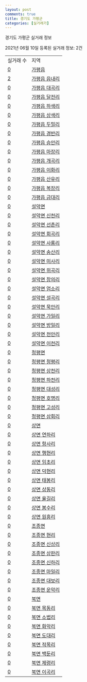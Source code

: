```yaml
---
layout: post
comments: true
title: 경기도 가평군
categories: [실거래가]
---
```


경기도 가평군 실거래 정보

2021년 06월 10일 등록된 실거래 정보: 2건


<table>
  <tr>
    <td>실거래 수</td>
    <td>지역</td>
  </tr>

  
  <tr>
    <td><a href="4182025000.html">0</a></td>
    <td><a href="4182025000.html">가평읍</a></td>
  </tr>
    

  <tr>
    <td><a href="4182025021.html">2</a></td>
    <td><a href="4182025021.html">가평읍 읍내리</a></td>
  </tr>
    

  <tr>
    <td><a href="4182025022.html">0</a></td>
    <td><a href="4182025022.html">가평읍 대곡리</a></td>
  </tr>
    

  <tr>
    <td><a href="4182025023.html">0</a></td>
    <td><a href="4182025023.html">가평읍 달전리</a></td>
  </tr>
    

  <tr>
    <td><a href="4182025024.html">0</a></td>
    <td><a href="4182025024.html">가평읍 하색리</a></td>
  </tr>
    

  <tr>
    <td><a href="4182025025.html">0</a></td>
    <td><a href="4182025025.html">가평읍 상색리</a></td>
  </tr>
    

  <tr>
    <td><a href="4182025026.html">0</a></td>
    <td><a href="4182025026.html">가평읍 두밀리</a></td>
  </tr>
    

  <tr>
    <td><a href="4182025027.html">0</a></td>
    <td><a href="4182025027.html">가평읍 경반리</a></td>
  </tr>
    

  <tr>
    <td><a href="4182025028.html">0</a></td>
    <td><a href="4182025028.html">가평읍 승안리</a></td>
  </tr>
    

  <tr>
    <td><a href="4182025029.html">0</a></td>
    <td><a href="4182025029.html">가평읍 마장리</a></td>
  </tr>
    

  <tr>
    <td><a href="4182025030.html">0</a></td>
    <td><a href="4182025030.html">가평읍 개곡리</a></td>
  </tr>
    

  <tr>
    <td><a href="4182025031.html">0</a></td>
    <td><a href="4182025031.html">가평읍 이화리</a></td>
  </tr>
    

  <tr>
    <td><a href="4182025032.html">0</a></td>
    <td><a href="4182025032.html">가평읍 산유리</a></td>
  </tr>
    

  <tr>
    <td><a href="4182025033.html">0</a></td>
    <td><a href="4182025033.html">가평읍 복장리</a></td>
  </tr>
    

  <tr>
    <td><a href="4182025034.html">0</a></td>
    <td><a href="4182025034.html">가평읍 금대리</a></td>
  </tr>
    

  <tr>
    <td><a href="4182031000.html">0</a></td>
    <td><a href="4182031000.html">설악면</a></td>
  </tr>
    

  <tr>
    <td><a href="4182031021.html">0</a></td>
    <td><a href="4182031021.html">설악면 신천리</a></td>
  </tr>
    

  <tr>
    <td><a href="4182031022.html">0</a></td>
    <td><a href="4182031022.html">설악면 선촌리</a></td>
  </tr>
    

  <tr>
    <td><a href="4182031023.html">0</a></td>
    <td><a href="4182031023.html">설악면 회곡리</a></td>
  </tr>
    

  <tr>
    <td><a href="4182031024.html">0</a></td>
    <td><a href="4182031024.html">설악면 사룡리</a></td>
  </tr>
    

  <tr>
    <td><a href="4182031025.html">0</a></td>
    <td><a href="4182031025.html">설악면 송산리</a></td>
  </tr>
    

  <tr>
    <td><a href="4182031026.html">0</a></td>
    <td><a href="4182031026.html">설악면 미사리</a></td>
  </tr>
    

  <tr>
    <td><a href="4182031027.html">0</a></td>
    <td><a href="4182031027.html">설악면 위곡리</a></td>
  </tr>
    

  <tr>
    <td><a href="4182031028.html">0</a></td>
    <td><a href="4182031028.html">설악면 창의리</a></td>
  </tr>
    

  <tr>
    <td><a href="4182031029.html">0</a></td>
    <td><a href="4182031029.html">설악면 엄소리</a></td>
  </tr>
    

  <tr>
    <td><a href="4182031030.html">0</a></td>
    <td><a href="4182031030.html">설악면 설곡리</a></td>
  </tr>
    

  <tr>
    <td><a href="4182031031.html">0</a></td>
    <td><a href="4182031031.html">설악면 묵안리</a></td>
  </tr>
    

  <tr>
    <td><a href="4182031032.html">0</a></td>
    <td><a href="4182031032.html">설악면 가일리</a></td>
  </tr>
    

  <tr>
    <td><a href="4182031033.html">0</a></td>
    <td><a href="4182031033.html">설악면 방일리</a></td>
  </tr>
    

  <tr>
    <td><a href="4182031034.html">0</a></td>
    <td><a href="4182031034.html">설악면 천안리</a></td>
  </tr>
    

  <tr>
    <td><a href="4182031035.html">0</a></td>
    <td><a href="4182031035.html">설악면 이천리</a></td>
  </tr>
    

  <tr>
    <td><a href="4182032500.html">0</a></td>
    <td><a href="4182032500.html">청평면</a></td>
  </tr>
    

  <tr>
    <td><a href="4182032521.html">0</a></td>
    <td><a href="4182032521.html">청평면 청평리</a></td>
  </tr>
    

  <tr>
    <td><a href="4182032522.html">0</a></td>
    <td><a href="4182032522.html">청평면 상천리</a></td>
  </tr>
    

  <tr>
    <td><a href="4182032523.html">0</a></td>
    <td><a href="4182032523.html">청평면 하천리</a></td>
  </tr>
    

  <tr>
    <td><a href="4182032524.html">0</a></td>
    <td><a href="4182032524.html">청평면 대성리</a></td>
  </tr>
    

  <tr>
    <td><a href="4182032525.html">0</a></td>
    <td><a href="4182032525.html">청평면 호명리</a></td>
  </tr>
    

  <tr>
    <td><a href="4182032526.html">0</a></td>
    <td><a href="4182032526.html">청평면 고성리</a></td>
  </tr>
    

  <tr>
    <td><a href="4182032527.html">0</a></td>
    <td><a href="4182032527.html">청평면 삼회리</a></td>
  </tr>
    

  <tr>
    <td><a href="4182033000.html">0</a></td>
    <td><a href="4182033000.html">상면</a></td>
  </tr>
    

  <tr>
    <td><a href="4182033021.html">0</a></td>
    <td><a href="4182033021.html">상면 연하리</a></td>
  </tr>
    

  <tr>
    <td><a href="4182033022.html">0</a></td>
    <td><a href="4182033022.html">상면 항사리</a></td>
  </tr>
    

  <tr>
    <td><a href="4182033023.html">0</a></td>
    <td><a href="4182033023.html">상면 행현리</a></td>
  </tr>
    

  <tr>
    <td><a href="4182033024.html">0</a></td>
    <td><a href="4182033024.html">상면 임초리</a></td>
  </tr>
    

  <tr>
    <td><a href="4182033025.html">0</a></td>
    <td><a href="4182033025.html">상면 덕현리</a></td>
  </tr>
    

  <tr>
    <td><a href="4182033026.html">0</a></td>
    <td><a href="4182033026.html">상면 태봉리</a></td>
  </tr>
    

  <tr>
    <td><a href="4182033027.html">0</a></td>
    <td><a href="4182033027.html">상면 상동리</a></td>
  </tr>
    

  <tr>
    <td><a href="4182033028.html">0</a></td>
    <td><a href="4182033028.html">상면 율길리</a></td>
  </tr>
    

  <tr>
    <td><a href="4182033029.html">0</a></td>
    <td><a href="4182033029.html">상면 봉수리</a></td>
  </tr>
    

  <tr>
    <td><a href="4182033030.html">0</a></td>
    <td><a href="4182033030.html">상면 원흥리</a></td>
  </tr>
    

  <tr>
    <td><a href="4182034500.html">0</a></td>
    <td><a href="4182034500.html">조종면</a></td>
  </tr>
    

  <tr>
    <td><a href="4182034521.html">0</a></td>
    <td><a href="4182034521.html">조종면 현리</a></td>
  </tr>
    

  <tr>
    <td><a href="4182034522.html">0</a></td>
    <td><a href="4182034522.html">조종면 신상리</a></td>
  </tr>
    

  <tr>
    <td><a href="4182034524.html">0</a></td>
    <td><a href="4182034524.html">조종면 상판리</a></td>
  </tr>
    

  <tr>
    <td><a href="4182034525.html">0</a></td>
    <td><a href="4182034525.html">조종면 신하리</a></td>
  </tr>
    

  <tr>
    <td><a href="4182034526.html">0</a></td>
    <td><a href="4182034526.html">조종면 마일리</a></td>
  </tr>
    

  <tr>
    <td><a href="4182034527.html">0</a></td>
    <td><a href="4182034527.html">조종면 대보리</a></td>
  </tr>
    

  <tr>
    <td><a href="4182034528.html">0</a></td>
    <td><a href="4182034528.html">조종면 운악리</a></td>
  </tr>
    

  <tr>
    <td><a href="4182035000.html">0</a></td>
    <td><a href="4182035000.html">북면</a></td>
  </tr>
    

  <tr>
    <td><a href="4182035021.html">0</a></td>
    <td><a href="4182035021.html">북면 목동리</a></td>
  </tr>
    

  <tr>
    <td><a href="4182035022.html">0</a></td>
    <td><a href="4182035022.html">북면 소법리</a></td>
  </tr>
    

  <tr>
    <td><a href="4182035023.html">0</a></td>
    <td><a href="4182035023.html">북면 화악리</a></td>
  </tr>
    

  <tr>
    <td><a href="4182035024.html">0</a></td>
    <td><a href="4182035024.html">북면 도대리</a></td>
  </tr>
    

  <tr>
    <td><a href="4182035025.html">0</a></td>
    <td><a href="4182035025.html">북면 적목리</a></td>
  </tr>
    

  <tr>
    <td><a href="4182035026.html">0</a></td>
    <td><a href="4182035026.html">북면 백둔리</a></td>
  </tr>
    

  <tr>
    <td><a href="4182035027.html">0</a></td>
    <td><a href="4182035027.html">북면 제령리</a></td>
  </tr>
    

  <tr>
    <td><a href="4182035028.html">0</a></td>
    <td><a href="4182035028.html">북면 이곡리</a></td>
  </tr>
    


</table>
    